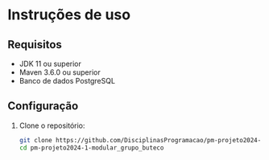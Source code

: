 # Instruções de uso

## Requisitos

- JDK 11 ou superior
- Maven 3.6.0 ou superior
- Banco de dados PostgreSQL

## Configuração

1. Clone o repositório:
   ```sh
   git clone https://github.com/DisciplinasProgramacao/pm-projeto2024-1-modular_grupo_buteco.git
   cd pm-projeto2024-1-modular_grupo_buteco

